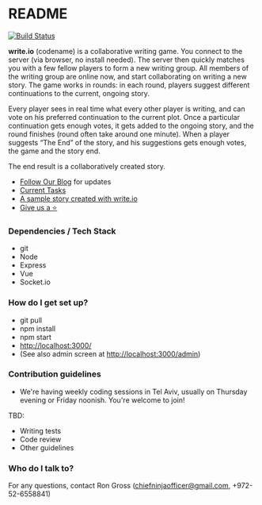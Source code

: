 # README #

[![Build Status](https://travis-ci.org/ripper234/write.io.svg?branch=master)](https://travis-ci.org/write-io/write.io)

**write.io** (codename) is a collaborative writing game. You connect to the server (via browser, no install needed). The server then quickly matches you with a few fellow players to form a new writing group. All members of the writing group are online now, and start collaborating on writing a new story. The game works in rounds: in each round, players suggest different continuations to the current, ongoing story.

Every player sees in real time what every other player is writing, and can vote on his preferred continuation to the current plot. Once a particular continuation gets enough votes, it gets added to the ongoing story, and the round finishes (round often take around one minute). When a player suggests “The End” of the story, and his suggestions gets enough votes, the game and the story end.

The end result is a collaboratively created story.

* [Follow Our Blog](https://medium.com/write-io) for updates
* [Current Tasks](https://github.com/ripper234/write.io/projects/1)
* [A sample story created with write.io](https://www.facebook.com/ripper234/posts/10153753024424159)
* [Give us a :star:](https://github.com/write-io/write.io)

### Dependencies / Tech Stack ###

* git
* Node
* Express
* Vue
* Socket.io

### How do I get set up? ###

* git pull
* npm install
* npm start
* [http://localhost:3000/](http://localhost:3000/)
* (See also admin screen at [http://localhost:3000/admin](http://localhost:3000/admin))

### Contribution guidelines ###

* We're having weekly coding sessions in Tel Aviv, usually on Thursday evening or Friday noonish. You're welcome to join!

TBD:
* Writing tests
* Code review
* Other guidelines

### Who do I talk to? ###

For any questions, contact Ron Gross (chiefninjaofficer@gmail.com, +972-52-6558841)

